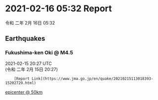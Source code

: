 # 2021-02-16 05:32 Report
令和 二年 2月 16日 05:32

## Earthquakes
### Fukushima-ken Oki @ M4.5
2021-02-15 20:27 UTC  
        (令和 二年 2月 15日 20:27)
  
        [Report Link](https://www.jma.go.jp/en/quake/20210215113018393-15202729.html)  
[epicenter @ 50km](https://www.google.com/maps/place/37°42'00%22+141°48'00%22/@37.7,141.8,17z/data=!3m1!4b1!4m5!3m4!1s0x0:0x0!8m2!3d37.7!4d141.8)